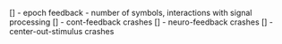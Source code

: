 [] - epoch feedback - number of symbols, interactions with signal processing
[] - cont-feedback crashes
[] - neuro-feedback crashes
[] - center-out-stimulus crashes